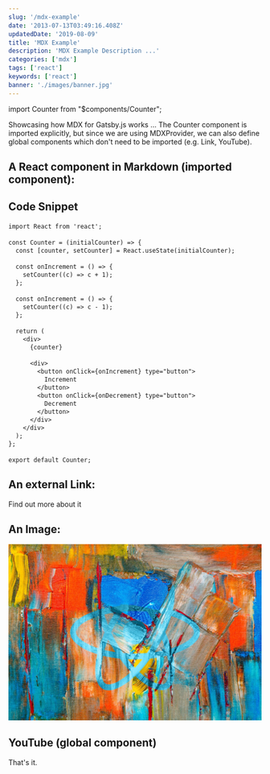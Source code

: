 ```yaml
---
slug: '/mdx-example'
date: '2013-07-13T03:49:16.408Z'
updatedDate: '2019-08-09'
title: 'MDX Example'
description: 'MDX Example Description ...'
categories: ['mdx']
tags: ['react']
keywords: ['react']
banner: './images/banner.jpg'
---
```


import Counter from "\$components/Counter";

Showcasing how MDX for Gatsby.js works ... The Counter component is imported explicitly, but since we are using MDXProvider, we can also define global components which don't need to be imported (e.g. Link, YouTube).

## A React component in Markdown (imported component):

<Counter initialCounter={3} />

## Code Snippet

```jsx{1,4-6}
import React from 'react';

const Counter = (initialCounter) => {
  const [counter, setCounter] = React.useState(initialCounter);

  const onIncrement = () => {
    setCounter((c) => c + 1);
  };

  const onIncrement = () => {
    setCounter((c) => c - 1);
  };

  return (
    <div>
      {counter}

      <div>
        <button onClick={onIncrement} type="button">
          Increment
        </button>
        <button onClick={onDecrement} type="button">
          Decrement
        </button>
      </div>
    </div>
  );
};

export default Counter;
```

## An external Link:

<Link to="https://roadtoreact.com/">Find out more about it</Link>

## An Image:

![Some Cover Image](./images/banner.jpg)

## YouTube (global component)

<YouTube videoId="rI8tNMsozo0" />

That's it.
